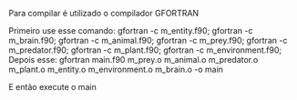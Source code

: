 Para compilar é utilizado o compilador GFORTRAN

Primeiro use esse comando: gfortran -c m_entity.f90; gfortran -c m_brain.f90; gfortran -c m_animal.f90; gfortran -c m_prey.f90; gfortran -c m_predator.f90; gfortran -c m_plant.f90; gfortran -c m_environment.f90; 
Depois esse: gfortran main.f90 m_prey.o m_animal.o m_predator.o m_plant.o m_entity.o m_environment.o m_brain.o -o main  

E então execute o main
